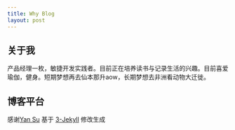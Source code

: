 ```yaml
---
title: Why Blog
layout: post
---
```


## 关于我

产品经理一枚，敏捷开发实践者。目前正在培养读书与记录生活的兴趣。目前喜爱瑜伽，健身。短期梦想再去仙本那升aow，长期梦想去非洲看动物大迁徙。


## 博客平台

感谢[Yan Su](https://github.com/suyan) 基于 [3-Jekyll](https://github.com/P233/3-Jekyll) 修改生成

